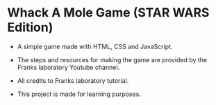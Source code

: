 # Whack A Mole Game (STAR WARS Edition)

* A simple game made with HTML, CSS and JavaScript. 

* The steps and resources for making the game are provided by the Franks laboratory Youtube channel.

* All credits to Franks laboratory tutorial.

* This project is made for learning purposes.